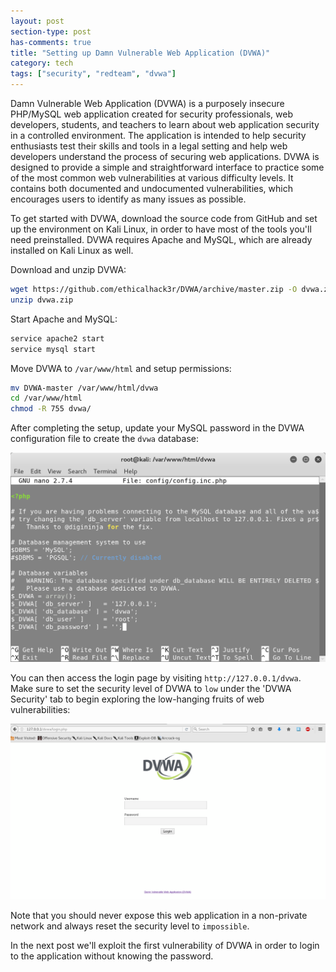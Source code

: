 ```yaml
---
layout: post
section-type: post
has-comments: true
title: "Setting up Damn Vulnerable Web Application (DVWA)"
category: tech
tags: ["security", "redteam", "dvwa"]
---
```


Damn Vulnerable Web Application (DVWA) is a purposely insecure PHP/MySQL web
application created for security professionals, web developers, students, and
teachers to learn about web application security in a controlled environment.
The application is intended to help security enthusiasts test their skills and
tools in a legal setting and help web developers understand the process of
securing web applications. DVWA is designed to provide a simple and
straightforward interface to practice some of the most common web
vulnerabilities at various difficulty levels. It contains both documented and
undocumented vulnerabilities, which encourages users to identify as many issues
as possible.

To get started with DVWA, download the source code from GitHub and set up the
environment on Kali Linux, in order to have most of the tools you'll need
preinstalled. DVWA requires Apache and MySQL, which are already installed on
Kali Linux as well.

Download and unzip DVWA:

```bash
wget https://github.com/ethicalhack3r/DVWA/archive/master.zip -O dvwa.zip
unzip dvwa.zip
```

Start Apache and MySQL:

```bash
service apache2 start
service mysql start
```

Move DVWA to `/var/www/html` and setup permissions:

```bash
mv DVWA-master /var/www/html/dvwa
cd /var/www/html
chmod -R 755 dvwa/
```

After completing the setup, update your MySQL password in the DVWA configuration
file to create the `dvwa` database:

![setup](/img/posts/dvwa/dvwa.png)

You can then access the login page by visiting `http://127.0.0.1/dvwa`. Make
sure to set the security level of DVWA to `low` under the 'DVWA Security' tab to
begin exploring the low-hanging fruits of web vulnerabilities:

![login](/img/posts/dvwa/login.png)

Note that you should never expose this web application in a non-private network
and always reset the security level to `impossible`.

In the next post we'll exploit the first vulnerability of DVWA in order to login
to the application without knowing the password.
